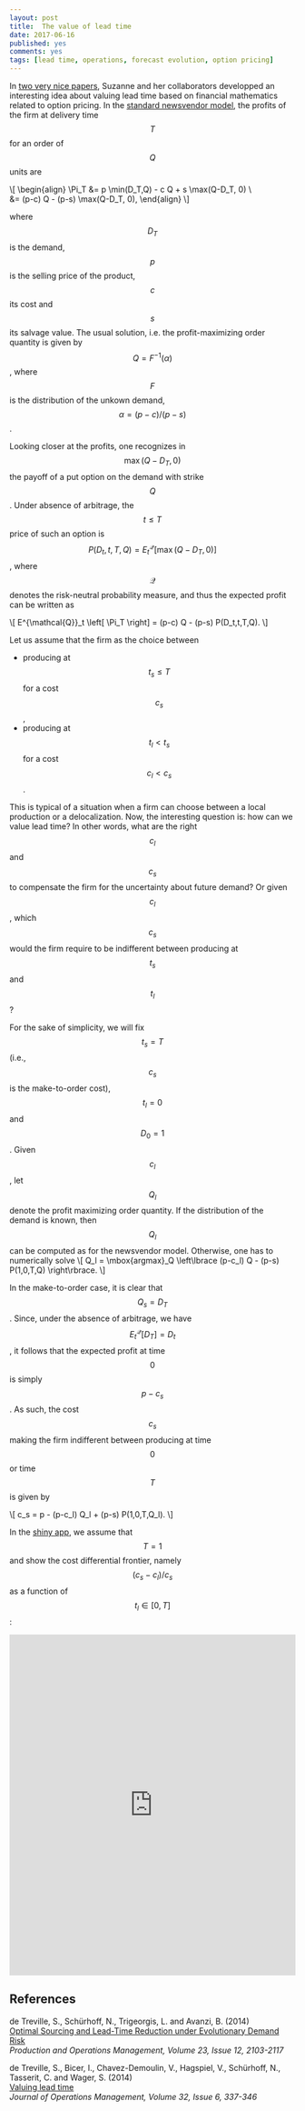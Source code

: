 ```yaml
---
layout: post
title:  The value of lead time
date: 2017-06-16
published: yes
comments: yes
tags: [lead time, operations, forecast evolution, option pricing]
---
```


In [two very nice papers](#references), Suzanne and her collaborators developped 
an interesting idea about valuing lead time based on financial mathematics related 
to option pricing. In the [standard newsvendor model](https://en.wikipedia.org/wiki/Newsvendor_model), the profits of the firm at delivery time $$T$$ for an order of $$Q$$ units are

\\[
\begin{align}
\Pi_T &= p \min(D_T,Q) - c Q + s \max(Q-D_T, 0) \\\
&= (p-c) Q - (p-s) \max(Q-D_T, 0),
\end{align}
\\]

where $$D_T$$ is the demand, $$p$$ is the selling price of the product, $$c$$ its cost and $$s$$ its salvage value. The usual solution, i.e. the profit-maximizing order quantity is given by $$Q = F^{-1}(\alpha)$$,
where $$F$$ is the distribution of the unkown demand, $$\alpha = (p-c)/(p-s)$$.

Looking closer at the profits, one recognizes in $$\max(Q-D_T, 0)$$ the payoff of a put 
option on the demand with strike $$Q$$. Under absence of arbitrage, the $$t \leq T$$ price of such an option is $$P(D_t,t,T,Q) = E^{\mathcal{Q}}_t \left[ \max(Q-D_T, 0) \right]$$, where $$\mathcal{Q}$$ denotes the risk-neutral probability measure, and thus the expected profit can be written as

\\[
 E^{\mathcal{Q}}_t \left[ \Pi_T \right] = (p-c) Q - (p-s) P(D_t,t,T,Q).
\\]

Let us assume that the firm as the choice between

* producing at $$t_s \leq  T$$ for a cost $$c_s$$,
* producing at $$t_l< t_s$$ for a cost $$c_l < c_s$$.

This is typical of a situation when a firm can choose between a local production or a delocalization. Now, the interesting question is: how can we value lead time? In other words, what are the right $$c_l$$ and $$c_s$$ to compensate the firm for the uncertainty about future demand? Or given $$c_l$$, which $$c_s$$ would the firm require to be indifferent between producing at $$t_s$$ and $$t_l$$?

For the sake of simplicity, we will fix $$t_s = T$$ (i.e., $$c_s$$ is the make-to-order cost), $$t_l=0$$ and $$D_0=1$$. Given $$c_l$$, let $$Q_l$$ denote the profit maximizing order quantity. If the distribution of the demand is known, then $$Q_l$$ can be computed as for the newsvendor model. Otherwise, one has to numerically solve
\\[
 Q_l = \mbox{argmax}_Q \left\lbrace (p-c_l) Q - (p-s) P(1,0,T,Q) \right\rbrace.
\\]

In the make-to-order case, it is clear that $$Q_s=D_T$$. Since, under the absence of arbitrage, we have 
$$E^{\mathcal{Q}}_t \left[ D_T \right] = D_t$$, it follows that the expected profit at time $$0$$ is simply $$p-c_s$$. 
As such, the cost $$c_s$$ making the firm indifferent between producing at time $$0$$ or time $$T$$ is given by

\\[
c_s = p - (p-c_l) Q_l + (p-s) P(1,0,T,Q_l).
\\]

In the [shiny app](https://shiny.rstudio.com/), we assume that $$T=1$$ and show the cost differential frontier, namely $$(c_s-c_l)/c_s$$ as a function of $$t_l \in [0,T]$$:

<iframe src="https://tvatter.shinyapps.io/shinycdf/" width="100%" height="600" style="border: none;"></iframe>

## References

de Treville, S., Schürhoff, N., Trigeorgis, L. and Avanzi, B. (2014)  
[Optimal Sourcing and Lead-Time Reduction under Evolutionary Demand  Risk](http://dx.doi.org/10.1111/poms.12223)  
*Production and Operations Management, Volume 23, Issue 12, 2103-2117*

de Treville, S., Bicer, I., Chavez-Demoulin, V., Hagspiel, V., Schürhoff, N., Tasserit, C. and Wager, S. (2014)  
[Valuing lead time](http://dx.doi.org/10.1016/j.jom.2014.06.002)  
*Journal of Operations Management, Volume 32, Issue 6, 337-346*
